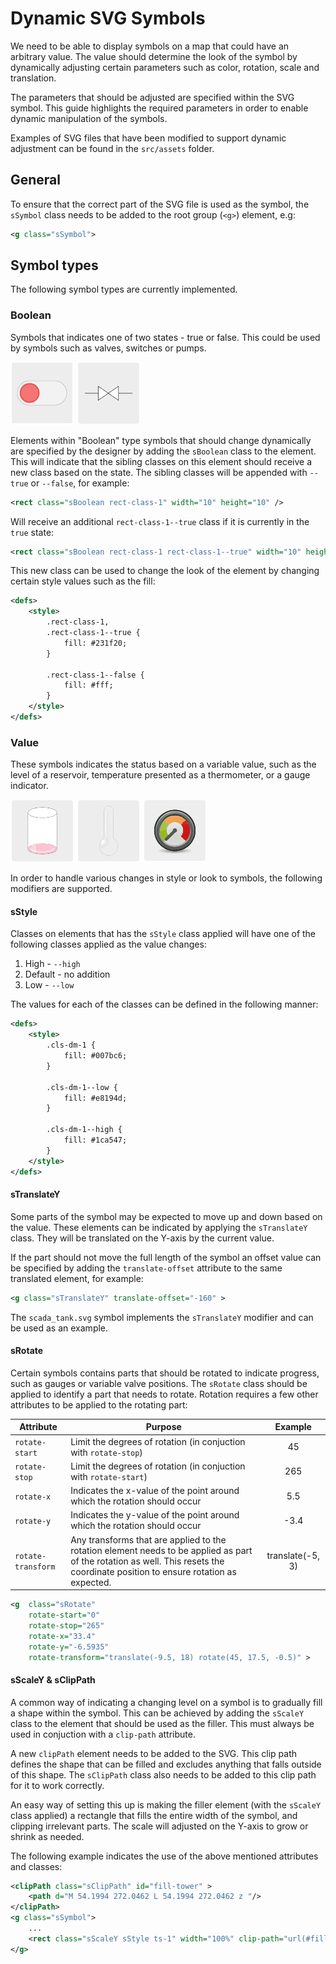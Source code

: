 # Dynamic SVG Symbols
We need to be able to display symbols on a map that could have an arbitrary value. The value should determine the look of the symbol by dynamically adjusting certain parameters such as color, rotation, scale and translation. 

The parameters that should be adjusted are specified within the SVG symbol. This guide highlights the required parameters in order to enable dynamic manipulation of the symbols.

Examples of SVG files that have been modified to support dynamic adjustment can be found in the `src/assets` folder.

## General
To ensure that the correct part of the SVG file is used as the symbol, the `sSymbol` class needs to be added to the root group (`<g>`) element, e.g:
```xml
<g class="sSymbol">
```

## Symbol types

The following symbol types are currently implemented. 

### Boolean
Symbols that indicates one of two states - true or false. This could be used by symbols such as valves, switches or pumps.

![example_switch](docs/example_switch.gif)
![example_valve](docs/example_valve.gif)

Elements within "Boolean" type symbols that should change dynamically are specified by the designer by adding the `sBoolean` class to the element. This will indicate that the sibling classes on this element should receive a new class based on the state. The sibling classes will be appended with `--true` or `--false`, for example:

```xml
<rect class="sBoolean rect-class-1" width="10" height="10" />
```

Will receive an additional `rect-class-1--true` class if it is currently in the `true` state:
```xml
<rect class="sBoolean rect-class-1 rect-class-1--true" width="10" height="10" />
```

This new class can be used to change the look of the element by changing certain style values such as the fill: 
```xml
<defs>
    <style>
        .rect-class-1,
        .rect-class-1--true {
            fill: #231f20;
        }

        .rect-class-1--false {
            fill: #fff;
        }
    </style>
</defs>
```

### Value
These symbols indicates the status based on a variable value, such as the level of a reservoir, temperature presented as a thermometer, or a gauge indicator.

![example_tank](docs/example_tank.gif)
![example_temp](docs/example_temp.gif)
![example_gauge](docs/example_gauge.gif)

In order to handle various changes in style or look to symbols, the following modifiers are supported.

#### sStyle
Classes on elements that has the `sStyle` class applied will have one of the following classes applied as the value changes:

1. High - `--high`
1. Default - no addition
1. Low - `--low`

The values for each of the classes can be defined in the following manner:
```xml
<defs>
    <style>
        .cls-dm-1 { 
            fill: #007bc6;
        }
        
        .cls-dm-1--low { 
            fill: #e8194d;
        }
        
        .cls-dm-1--high { 
            fill: #1ca547;
        }
    </style>
</defs>
```

#### sTranslateY
Some parts of the symbol may be expected to move up and down based on the value. These elements can be indicated by applying the `sTranslateY` class. They will be translated on the Y-axis by the current value.

If the part should not move the full length of the symbol an offset value can be specified by adding the `translate-offset` attribute to the same translated element, for example:
```xml
<g class="sTranslateY" translate-offset="-160" >
```

The `scada_tank.svg` symbol implements the `sTranslateY` modifier and can be used as an example.

#### sRotate
Certain symbols contains parts that should be rotated to indicate progress, such as gauges or variable valve positions. The `sRotate` class should be applied to identify a part that needs to rotate. Rotation requires a few other attributes to be applied to the rotating part:

| Attribute | Purpose | Example |
| --------- | ------- | :-------: |
| `rotate-start` | Limit the degrees of rotation (in conjuction with `rotate-stop`) | 45 |
| `rotate-stop` | Limit the degrees of rotation (in conjuction with `rotate-start`) | 265 |
| `rotate-x` | Indicates the x-value of the point around which the rotation should occur | 5.5 |
| `rotate-y` | Indicates the y-value of the point around which the rotation should occur | -3.4 |
| `rotate-transform` | Any transforms that are applied to the rotation element needs to be applied as part of the rotation as well. This resets the coordinate position to ensure rotation as expected. | translate(-5, 3) |

```xml
<g  class="sRotate" 
    rotate-start="0" 
    rotate-stop="265" 
    rotate-x="33.4" 
    rotate-y="-6.5935" 
    rotate-transform="translate(-9.5, 18) rotate(45, 17.5, -0.5)" >
```

#### sScaleY & sClipPath
A common way of indicating a changing level on a symbol is to gradually fill a shape within the symbol. This can be achieved by adding the `sScaleY` class to the element that should be used as the filler. This must always be used in conjuction with a `clip-path` attribute.

A new `clipPath` element needs to be added to the SVG. This clip path defines the shape that can be filled and excludes anything that falls outside of this shape.  The `sClipPath` class also needs to be added to this clip path for it to work correctly.

An easy way of setting this up is making the filler element (with the `sScaleY` class applied) a rectangle that fills the entire width of the symbol, and clipping irrelevant parts. The scale will adjusted on the Y-axis to grow or shrink as needed.

The following example indicates the use of the above mentioned attributes and classes:
```xml
<clipPath class="sClipPath" id="fill-tower" >
    <path d="M 54.1994 272.0462 L 54.1994 272.0462 z "/>
</clipPath>
<g class="sSymbol">
    ...
    <rect class="sScaleY sStyle ts-1" width="100%" clip-path="url(#fill-tower)" />
</g>
```
